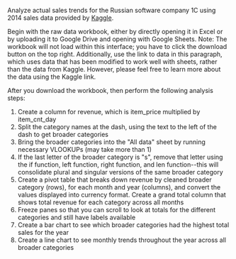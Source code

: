 Analyze actual sales trends for the Russian software company 1C using 2014 sales data provided by [Kaggle](https://www.kaggle.com/c/competitive-data-science-predict-future-sales).

Begin with the raw data workbook, either by directly opening it in Excel or by uploading it to Google Drive and opening with Google Sheets. Note: The workbook will not load within this interface; you have to click the download button on the top right. Additionally, use the link to data in this paragraph, which uses data that has been modified to work well with sheets, rather than the data from Kaggle. However, please feel free to learn more about the data using the Kaggle link.

After you download the workbook, then perform the following analysis steps:

1. Create a column for revenue, which is item_price multiplied by item_cnt_day
2. Split the category names at the dash, using the text to the left of the dash to get broader categories
3. Bring the broader categories into the "All data" sheet by running necessary VLOOKUPs (may take more than 1)
4. If the last letter of the broader category is "s", remove that letter using the if function, left function, right function, and len function--this will consolidate plural and singular versions of the same broader category
5. Create a pivot table that breaks down revenue by cleaned broader category (rows), for each month and year (columns), and convert the values displayed into currency format. Create a grand total column that shows total revenue for each category across all months
6. Freeze panes so that you can scroll to look at totals for the different categories and still have labels available
7. Create a bar chart to see which broader categories had the highest total sales for the year
8. Create a line chart to see monthly trends throughout the year across all broader categories
